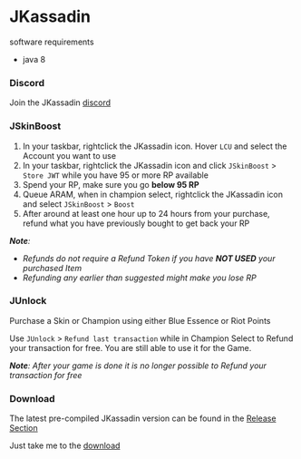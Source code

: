 # JKassadin

software requirements

* java 8

### Discord

Join the JKassadin [discord](https://discord.gg/JRDwxFxW7m)

### JSkinBoost

1. In your taskbar, rightclick the JKassadin icon. Hover `LCU` and select the Account you want to use
2. In your taskbar, rightclick the JKassadin icon and click `JSkinBoost` > `Store JWT` while you have 95 or more RP available
3. Spend your RP, make sure you go **below 95 RP**
4. Queue ARAM, when in champion select, rightclick the JKassadin icon and select `JSkinBoost` > `Boost`
5. After around at least one hour up to 24 hours from your purchase, refund what you have previously bought to get back your RP

***Note**:* 
* *Refunds do not require a Refund Token if you have **NOT USED** your purchased Item*
* *Refunding any earlier than suggested might make you lose RP*

### JUnlock

Purchase a Skin or Champion using either Blue Essence or Riot Points

Use `JUnlock` > `Refund last transaction` while in Champion Select to Refund your transaction for free. You are still able to use it for the Game.

***Note**: After your game is done it is no longer possible to Refund your transaction for free*

### Download

The latest pre-compiled JKassadin version can be found in the [Release Section](https://github.com/Riotphobia/JKassadin/releases)

Just take me to the [download](https://github.com/Riotphobia/JKassadin/releases/download/production-1.1/JKassadin-1.1.jar)
